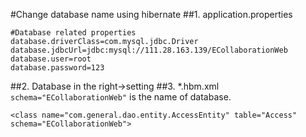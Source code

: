 #Change database name using hibernate
##1. application.properties
```
#Database related properties
database.driverClass=com.mysql.jdbc.Driver
database.jdbcUrl=jdbc:mysql://111.28.163.139/ECollaborationWeb
database.user=root
database.password=123
```
##2. Database in the right->setting
##3. *.hbm.xml
`schema="ECollaborationWeb"` is the name of database.
```
<class name="com.general.dao.entity.AccessEntity" table="Access" schema="ECollaborationWeb">
```